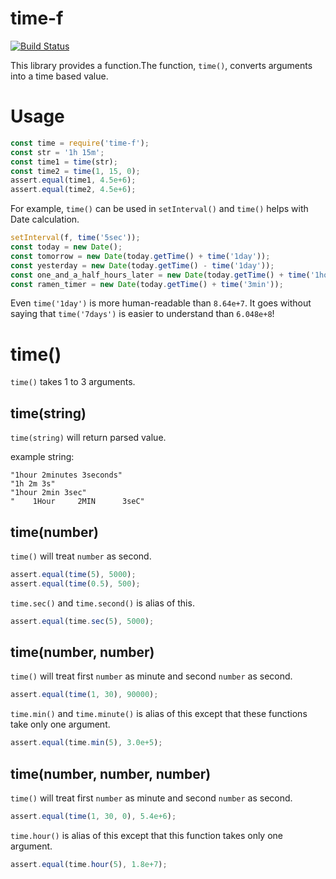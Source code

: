 # time-f

[![Build Status](https://travis-ci.org/pandanoir/time-f.svg?branch=master)](https://travis-ci.org/pandanoir/time-f)

This library provides a function.The function, `time()`, converts arguments into a time based value.

# Usage

```javascript
const time = require('time-f');
const str = '1h 15m';
const time1 = time(str);
const time2 = time(1, 15, 0);
assert.equal(time1, 4.5e+6);
assert.equal(time2, 4.5e+6);
```

For example, `time()` can be used in `setInterval()` and `time()` helps with Date calculation.

```javascript
setInterval(f, time('5sec'));
const today = new Date();
const tomorrow = new Date(today.getTime() + time('1day'));
const yesterday = new Date(today.getTime() - time('1day'));
const one_and_a_half_hours_later = new Date(today.getTime() + time('1hour 30minutes'));
const ramen_timer = new Date(today.getTime() + time('3min'));
```

Even `time('1day')` is more human-readable than `8.64e+7`. It goes without saying that `time('7days')` is easier to understand than `6.048e+8`!

# time()
`time()` takes 1 to 3 arguments.

## time(string)
`time(string)` will return parsed value.

example string:

```
"1hour 2minutes 3seconds"
"1h 2m 3s"
"1hour 2min 3sec"
"    1Hour     2MIN      3seC"
```

## time(number)
`time()` will treat `number` as second.

```javascript
assert.equal(time(5), 5000);
assert.equal(time(0.5), 500);
```

`time.sec()` and `time.second()` is alias of this.

```javascript
assert.equal(time.sec(5), 5000);
```

## time(number, number)
`time()` will treat first `number` as minute and second `number` as second.

```javascript
assert.equal(time(1, 30), 90000);
```

`time.min()` and `time.minute()` is alias of this except that these functions take only one argument.

```javascript
assert.equal(time.min(5), 3.0e+5);
```

## time(number, number, number)
`time()` will treat first `number` as minute and second `number` as second.

```javascript
assert.equal(time(1, 30, 0), 5.4e+6);
```

`time.hour()` is alias of this except that this function takes only one argument.

```javascript
assert.equal(time.hour(5), 1.8e+7);
```
